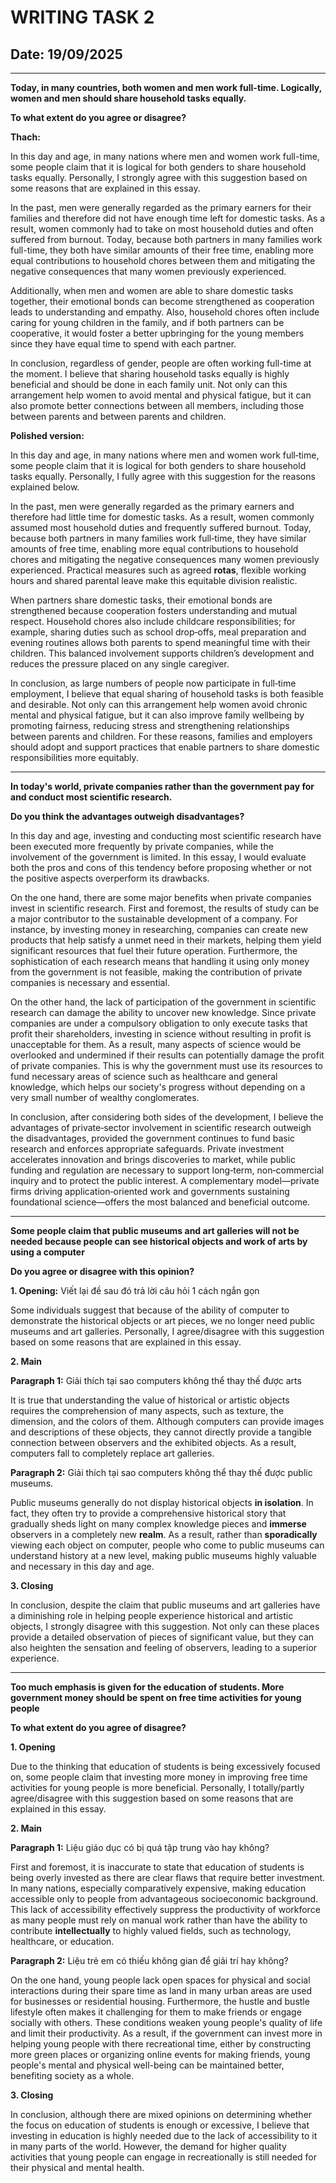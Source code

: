 # WRITING TASK 2

## Date: 19/09/2025

---

**Today, in many countries, both women and men work full-time. Logically, women and men should share household tasks equally.**

**To what extent do you agree or disagree?**

**Thach:**

In this day and age, in many nations where men and women work full-time, some people claim that it is logical for both genders to share household tasks equally. Personally, I strongly agree with this suggestion based on some reasons that are explained in this essay.

In the past, men were generally regarded as the primary earners for their families and therefore did not have enough time left for domestic tasks. As a result, women commonly had to take on most household duties and often suffered from burnout. Today, because both partners in many families work full-time, they both have similar amounts of their free time, enabling more equal contributions to household chores between them and mitigating the negative consequences that many women previously experienced.

Additionally, when men and women are able to share domestic tasks together, their emotional bonds can become strengthened as cooperation leads to understanding and empathy. Also, household chores often include caring for young children in the family, and if both partners can be cooperative, it would foster a better upbringing for the young members since they have equal time to spend with each partner.

In conclusion, regardless of gender, people are often working full-time at the moment. I believe that sharing household tasks equally is highly beneficial and should be done in each family unit. Not only can this arrangement help women to avoid mental and physical fatigue, but it can also promote better connections between all members, including those between parents and between parents and children.

**Polished version:**

In this day and age, in many nations where men and women work full‑time, some people claim that it is logical for both genders to share household tasks equally. Personally, I fully agree with this suggestion for the reasons explained below.

In the past, men were generally regarded as the primary earners and therefore had little time for domestic tasks. As a result, women commonly assumed most household duties and frequently suffered burnout. Today, because both partners in many families work full‑time, they have similar amounts of free time, enabling more equal contributions to household chores and mitigating the negative consequences many women previously experienced. Practical measures such as agreed **rotas**, flexible working hours and shared parental leave make this equitable division realistic.

When partners share domestic tasks, their emotional bonds are strengthened because cooperation fosters understanding and mutual respect. Household chores also include childcare responsibilities; for example, sharing duties such as school drop‑offs, meal preparation and evening routines allows both parents to spend meaningful time with their children. This balanced involvement supports children’s development and reduces the pressure placed on any single caregiver.

In conclusion, as large numbers of people now participate in full‑time employment, I believe that equal sharing of household tasks is both feasible and desirable. Not only can this arrangement help women avoid chronic mental and physical fatigue, but it can also improve family wellbeing by promoting fairness, reducing stress and strengthening relationships between parents and children. For these reasons, families and employers should adopt and support practices that enable partners to share domestic responsibilities more equitably.

---

**In today's world, private companies rather than the government pay for and conduct most scientific research.**

**Do you think the advantages outweigh disadvantages?**

In this day and age, investing and conducting most scientific research have been executed more frequently by private companies, while the involvement of the government is limited. In this essay, I would evaluate both the pros and cons of this tendency before proposing whether or not the positive aspects overperform its drawbacks.

On the one hand, there are some major benefits when private companies invest in scientific research. First and foremost, the results of study can be a major contributor to the sustainable development of a company. For instance, by investing money in researching, companies can create new products that help satisfy a unmet need in their markets, helping them yield significant resources that fuel their future operation. Furthermore, the sophistication of each research means that handling it using only money from the government is not feasible, making the contribution of private companies is necessary and essential.

On the other hand, the lack of participation of the government in scientific research can damage the ability to uncover new knowledge. Since private companies are under a compulsory obligation to only execute tasks that profit their shareholders, investing in science without resulting in profit is unacceptable for them. As a result, many aspects of science would be overlooked and undermined if their results can potentially damage the profit of private companies. This is why the government must use its resources to fund necessary areas of science such as healthcare and general knowledge, which helps our society's progress without depending on a very small number of wealthy conglomerates.

In conclusion, after considering both sides of the development, I believe the advantages of private‑sector involvement in scientific research outweigh the disadvantages, provided the government continues to fund basic research and enforces appropriate safeguards. Private investment accelerates innovation and brings discoveries to market, while public funding and regulation are necessary to support long‑term, non‑commercial inquiry and to protect the public interest. A complementary model—private firms driving application‑oriented work and governments sustaining foundational science—offers the most balanced and beneficial outcome.

---

**Some people claim that public museums and art galleries will not be needed because people can see historical objects and work of arts by using a computer**

**Do you agree or disagree with this opinion?**

**1. Opening:** Viết lại đề sau đó trả lời câu hỏi 1 cách ngắn gọn

Some individuals suggest that because of the ability of computer to demonstrate the historical objects or art pieces, we no longer need public museums and art galleries. Personally, I agree/disagree with this suggestion based on some reasons that are explained in this essay.

**2. Main**

**Paragraph 1:** Giải thích tại sao computers không thể thay thế được arts

It is true that understanding the value of historical or artistic objects requires the comprehension of many aspects, such as texture, the dimension, and the colors of them. Although computers can provide images and descriptions of these objects, they cannot directly provide a tangible connection between observers and the exhibited objects. As a result, computers fall to completely replace art galleries.

**Paragraph 2:** Giải thích tại sao computers không thể thay thế được public museums.

Public museums generally do not display historical objects **in isolation**. In fact, they often try to provide a comprehensive historical story that gradually sheds light on many complex knowledge pieces and **immerse** observers in a completely new **realm**. As a result, rather than **sporadically** viewing each object on computer, people who come to public museums can understand history at a new level, making public museums highly valuable and necessary in this day and age.

**3. Closing**

In conclusion, despite the claim that public museums and art galleries have a diminishing role in helping people experience historical and artistic objects, I strongly disagree with this suggestion. Not only can these places provide a detailed observation of pieces of significant value, but they can also heighten the sensation and feeling of observers, leading to a superior experience.

---

**Too much emphasis is given for the education of students. More government money should be spent on free time activities for young people**

**To what extent do you agree of disagree?**

**1. Opening**

Due to the thinking that education of students is being excessively focused on, some people claim that investing more money in improving free time activities for young people is more beneficial. Personally, I totally/partly agree/disagree with this suggestion based on some reasons that are explained in this essay.

**2. Main**

**Paragraph 1:** Liệu giáo dục có bị quá tập trung vào hay không?

First and foremost, it is inaccurate to state that education of students is being overly invested as there are clear flaws that require better investment. In many nations, especially comparatively expensive, making education accessible only to people from advantageous socioeconomic background. This lack of accessibility effectively suppress the productivity of workforce as many people must rely on manual work rather than have the ability to contribute **intellectually** to highly valued fields, such as technology, healthcare, or education.

**Paragraph 2:** Liệu trẻ em có thiếu không gian để giải trí hay không?

On the one hand, young people lack open spaces for physical and social interactions during their spare time as land in many urban areas are used for businesses or residential housing. Furthermore, the hustle and bustle lifestyle often makes it challenging for them to make friends or engage socially with others. These conditions weaken young people's quality of life and limit their productivity. As a result, if the government can invest more in helping young people with there recreational time, either by constructing more green places or organizing online events for making friends, young people's mental and physical well-being can be maintained better, benefiting society as a whole.

**3. Closing**

In conclusion, although there are mixed opinions on determining whether the focus on education of students is enough or excessive, I believe that investing in education is highly needed due to the lack of accessibility to it in many parts of the world. However, the demand for higher quality activities that young people can engage in recreationally is still needed for their physical and mental health.

